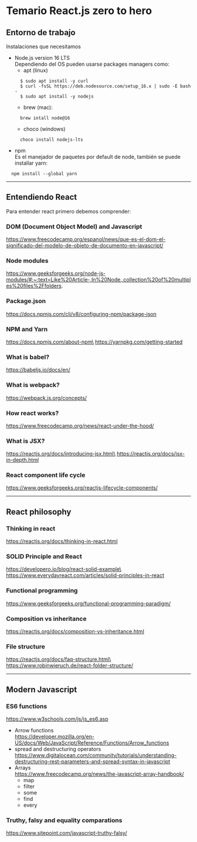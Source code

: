 # Temario React.js zero to hero
## Entorno de trabajo
Instalaciones que necesitamos 
* Node.js version 16 LTS\
Dependiendo del OS pueden usarse packages managers como:
  * apt (linux)
  ```
    $ sudo apt install -y curl
    $ curl -fsSL https://deb.nodesource.com/setup_16.x | sudo -E bash -
    $ sudo apt install -y nodejs
  ```
  * brew (mac):
  ```
    brew intall node@16
  ```
  * choco (windows)
  ```
    choco install nodejs-lts
  ```
* npm\
Es el manejador de paquetes por default de node, también se puede installar yarn:
```
  npm install --global yarn
```
___

##  Entendiendo React 
Para entender react primero debemos comprender:

### DOM (Document Object Model) and Javascript
https://www.freecodecamp.org/espanol/news/que-es-el-dom-el-significado-del-modelo-de-objeto-de-documento-en-javascript/

### Node modules
https://www.geeksforgeeks.org/node-js-modules/#:~:text=Like%20Article-,In%20Node.,collection%20of%20multiples%20files%2Ffolders.

### Package.json
https://docs.npmjs.com/cli/v8/configuring-npm/package-json

### NPM and Yarn
https://docs.npmjs.com/about-npm\
https://yarnpkg.com/getting-started

### What is babel? 
https://babeljs.io/docs/en/

### What is webpack?
https://webpack.js.org/concepts/

### How react works? 
https://www.freecodecamp.org/news/react-under-the-hood/

### What is JSX?
https://reactjs.org/docs/introducing-jsx.html\
https://reactjs.org/docs/jsx-in-depth.html

### React component life cycle 
https://www.geeksforgeeks.org/reactjs-lifecycle-components/

___

## React philosophy

### Thinking in react 
https://reactjs.org/docs/thinking-in-react.html

### SOLID Principle and React 
https://developero.io/blog/react-solid-example\
https://www.everydayreact.com/articles/solid-principles-in-react

### Functional programming
https://www.geeksforgeeks.org/functional-programming-paradigm/

### Composition vs inheritance
https://reactjs.org/docs/composition-vs-inheritance.html

### File structure
https://reactjs.org/docs/faq-structure.html\
https://www.robinwieruch.de/react-folder-structure/

___ 

## Modern Javascript
### ES6 functions
https://www.w3schools.com/js/js_es6.asp

* Arrow functions \
  https://developer.mozilla.org/en-US/docs/Web/JavaScript/Reference/Functions/Arrow_functions
* spread and destructuring operators \
https://www.digitalocean.com/community/tutorials/understanding-destructuring-rest-parameters-and-spread-syntax-in-javascript
* Arrays \
  https://www.freecodecamp.org/news/the-javascript-array-handbook/
  * map
  * filter
  * some 
  * find 
  * every

### Truthy, falsy and equality comparations
https://www.sitepoint.com/javascript-truthy-falsy/